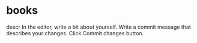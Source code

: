 # books
descr
In the editor, write a bit about yourself.
Write a commit message that describes your changes.
Click Commit changes button.
